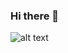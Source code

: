 ### Hi there 👋

![alt text]([http://url/to/img.png](https://img.shields.io/badge/Gmail-D14836?style=for-the-badge&logo=gmail&logoColor=white))

<!--
**lucas-franc/lucas-franc** is a ✨ _special_ ✨ repository because its `README.md` (this file) appears on your GitHub profile.

Here are some ideas to get you started:

- 🔭 I’m currently working on ...
- 🌱 I’m currently learning ...
- 👯 I’m looking to collaborate on ...
- 🤔 I’m looking for help with ...
- 💬 Ask me about ...
- 📫 How to reach me: ...
- 😄 Pronouns: ...
- ⚡ Fun fact: ...
-->
